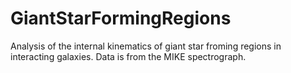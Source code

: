 # GiantStarFormingRegions

Analysis of the internal kinematics of giant star froming regions in interacting galaxies. Data is from the MIKE spectrograph.